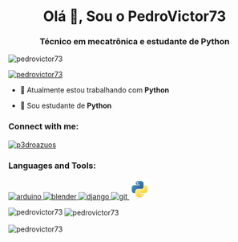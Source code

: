 <h1 align="center">Olá 👋, Sou o PedroVictor73</h1>
<h3 align="center">Técnico em mecatrônica e estudante de Python</h3>

<p align="left"> <img src="https://komarev.com/ghpvc/?username=pedrovictor73&label=Profile%20views&color=0e75b6&style=flat" alt="pedrovictor73" /> </p>

<p align="left"> <a href="https://github.com/ryo-ma/github-profile-trophy"><img src="https://github-profile-trophy.vercel.app/?username=pedrovictor73" alt="pedrovictor73" /></a> </p>

- 🔭 Atualmente estou trabalhando com **Python**

- 🌱 Sou estudante de **Python**

<h3 align="left">Connect with me:</h3>
<p align="left">
<a href="https://instagram.com/p3droazuos" target="blank"><img align="center" src="https://raw.githubusercontent.com/rahuldkjain/github-profile-readme-generator/master/src/images/icons/Social/instagram.svg" alt="p3droazuos" height="30" width="40" /></a>
</p>

<h3 align="left">Languages and Tools:</h3>
<p align="left"> <a href="https://www.arduino.cc/" target="_blank" rel="noreferrer"> <img src="https://cdn.worldvectorlogo.com/logos/arduino-1.svg" alt="arduino" width="40" height="40"/> </a> <a href="https://www.blender.org/" target="_blank" rel="noreferrer"> <img src="https://download.blender.org/branding/community/blender_community_badge_white.svg" alt="blender" width="40" height="40"/> </a> <a href="https://www.djangoproject.com/" target="_blank" rel="noreferrer"> <img src="https://cdn.worldvectorlogo.com/logos/django.svg" alt="django" width="40" height="40"/> </a> <a href="https://git-scm.com/" target="_blank" rel="noreferrer"> <img src="https://www.vectorlogo.zone/logos/git-scm/git-scm-icon.svg" alt="git" width="40" height="40"/> </a> <a href="https://www.python.org" target="_blank" rel="noreferrer"> <img src="https://raw.githubusercontent.com/devicons/devicon/master/icons/python/python-original.svg" alt="python" width="40" height="40"/> </a> </p>

<p><img align="left" src="https://github-readme-stats.vercel.app/api/top-langs?username=pedrovictor73&show_icons=true&locale=en&layout=compact" alt="pedrovictor73" /></p>

<p>&nbsp;<img align="center" src="https://github-readme-stats.vercel.app/api?username=pedrovictor73&show_icons=true&locale=en" alt="pedrovictor73" /></p>

<p><img align="center" src="https://github-readme-streak-stats.herokuapp.com/?user=pedrovictor73&" alt="pedrovictor73" /></p>
